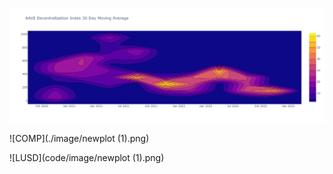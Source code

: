 ![AAVE](./image/newplot.png)

![COMP](./image/newplot (1).png)

![LUSD](code/image/newplot (1).png)
